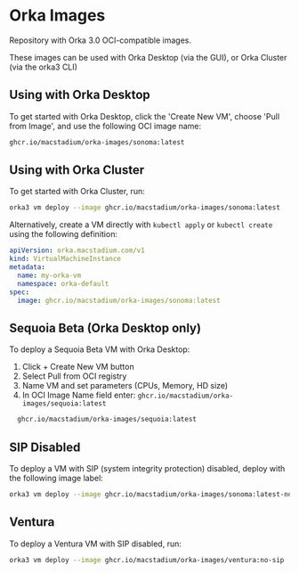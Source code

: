 # Orka Images

Repository with Orka 3.0 OCI-compatible images. 

These images can be used with Orka Desktop (via the GUI), or Orka Cluster (via the orka3 CLI)

## Using with Orka Desktop
To get started with Orka Desktop, click the 'Create New VM', choose 'Pull from Image', and use the following OCI image name:

```sh
ghcr.io/macstadium/orka-images/sonoma:latest
```

## Using with Orka Cluster
To get started with Orka Cluster, run:

```sh
orka3 vm deploy --image ghcr.io/macstadium/orka-images/sonoma:latest
```

Alternatively, create a VM directly with `kubectl apply` or `kubectl create` using the following definition:

```yaml
apiVersion: orka.macstadium.com/v1
kind: VirtualMachineInstance
metadata:
  name: my-orka-vm
  namespace: orka-default
spec:
  image: ghcr.io/macstadium/orka-images/sonoma:latest
```

## Sequoia Beta (Orka Desktop only)

To deploy a Sequoia Beta VM with Orka Desktop:
1. Click + Create New VM button
1. Select Pull from OCI registry
1. Name VM and set parameters (CPUs, Memory, HD size)
1. In OCI Image Name field enter: `ghcr.io/macstadium/orka-images/sequoia:latest`
```sh  
  ghcr.io/macstadium/orka-images/sequoia:latest
```

## SIP Disabled

To deploy a VM with SIP (system integrity protection) disabled, deploy with the following image label:

```sh
orka3 vm deploy --image ghcr.io/macstadium/orka-images/sonoma:latest-no-sip
```

## Ventura

To deploy a Ventura VM with SIP disabled, run:

```sh
orka3 vm deploy --image ghcr.io/macstadium/orka-images/ventura:no-sip
```

